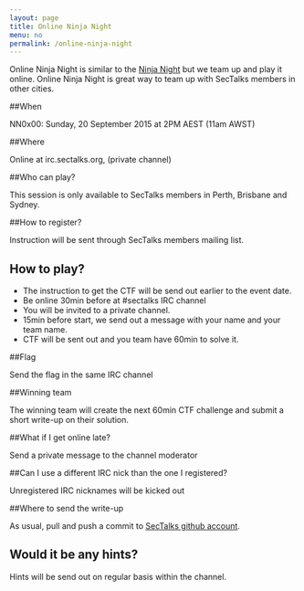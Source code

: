 ```yaml
---
layout: page
title: Online Ninja Night
menu: no
permalink: /online-ninja-night
---
```


Online Ninja Night is similar to the [Ninja Night](/formats) but we team up and play it online. Online Ninja Night is great way to team up with SecTalks members in other cities.

##When

NN0x00: Sunday, 20 September 2015 at 2PM AEST (11am AWST)

##Where

Online at irc.sectalks.org, (private channel)

##Who can play?

This session is only available to SecTalks members in Perth, Brisbane and Sydney.

##How to register?

Instruction will be sent through SecTalks members mailing list.

## How to play?

* The instruction to get the CTF will be send out earlier to the event date.
* Be online 30min before at #sectalks IRC channel
* You will be invited to a private channel.
* 15min before start, we send out a message with your name and your team name.
* CTF will be sent out and you team have 60min to solve it.

##Flag

Send the flag in the same IRC channel 

##Winning team

The winning team will create the next 60min CTF challenge and submit a short write-up on their solution.

##What if I get online late?

Send a private message to the channel moderator

##Can I use a different IRC nick than the one I registered?

Unregistered IRC nicknames will be kicked out

##Where to send the write-up

As usual, pull and push a commit to [SecTalks github account](https://github.com/nanomebia/sectalks).

## Would it be any hints?

Hints will be send out on regular basis within the channel.
